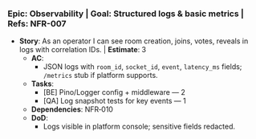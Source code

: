 ### Epic: Observability | **Goal**: Structured logs & basic metrics | **Refs**: NFR-007
- **Story**: As an operator I can see room creation, joins, votes, reveals in logs with correlation IDs. | **Estimate**: 3
  - **AC**:
    - JSON logs with `room_id`, `socket_id`, `event`, `latency_ms` fields; `/metrics` stub if platform supports.
  - **Tasks**:
    - [BE] Pino/Logger config + middleware — 2
    - [QA] Log snapshot tests for key events — 1
  - **Dependencies**: NFR‑010
  - **DoD**:
    - Logs visible in platform console; sensitive fields redacted.
